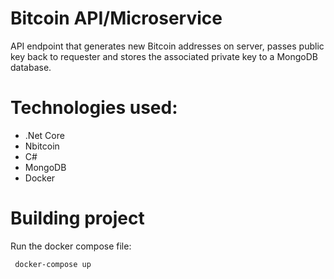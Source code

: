 # Bitcoin API/Microservice
API endpoint that generates new Bitcoin addresses on server, passes public key back to requester and stores the associated private key to a MongoDB database.

# Technologies used:
* .Net Core
* Nbitcoin
* C#
* MongoDB
* Docker

# Building project
Run the docker compose file:

     docker-compose up
